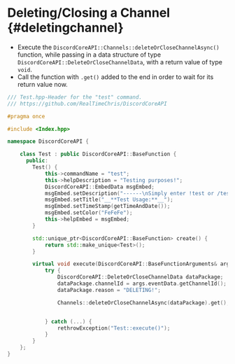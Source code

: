 Deleting/Closing a Channel {#deletingchannel}
============
- Execute the `DiscordCoreAPI::Channels::deleteOrCloseChannelAsync()` function, while passing in a data structure of type `DiscordCoreAPI::DeleteOrCloseChannelData`, with a return value of type `void`.
- Call the function with `.get()` added to the end in order to wait for its return value now.

```cpp
/// Test.hpp-Header for the "test" command.
/// https://github.com/RealTimeChris/DiscordCoreAPI

#pragma once

#include <Index.hpp>

namespace DiscordCoreAPI {

	class Test : public DiscordCoreAPI::BaseFunction {
	  public:
		Test() {
			this->commandName = "test";
			this->helpDescription = "Testing purposes!";
			DiscordCoreAPI::EmbedData msgEmbed;
			msgEmbed.setDescription("------\nSimply enter !test or /test!\n------");
			msgEmbed.setTitle("__**Test Usage:**__");
			msgEmbed.setTimeStamp(getTimeAndDate());
			msgEmbed.setColor("FeFeFe");
			this->helpEmbed = msgEmbed;
		}

		std::unique_ptr<DiscordCoreAPI::BaseFunction> create() {
			return std::make_unique<Test>();
		}

		virtual void execute(DiscordCoreAPI::BaseFunctionArguments& args) {
			try {
				DiscordCoreAPI::DeleteOrCloseChannelData dataPackage;
				dataPackage.channelId = args.eventData.getChannelId();
				dataPackage.reason = "DELETING!";

				Channels::deleteOrCloseChannelAsync(dataPackage).get();


			} catch (...) {
				rethrowException("Test::execute()");
			}
		}
	};
}
```
